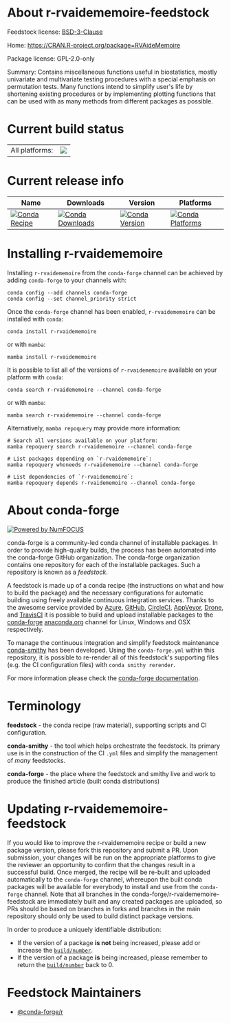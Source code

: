 About r-rvaidememoire-feedstock
===============================

Feedstock license: [BSD-3-Clause](https://github.com/conda-forge/r-rvaidememoire-feedstock/blob/main/LICENSE.txt)

Home: https://CRAN.R-project.org/package=RVAideMemoire

Package license: GPL-2.0-only

Summary: Contains miscellaneous functions useful in biostatistics, mostly univariate and multivariate testing procedures with a special emphasis on permutation tests. Many functions intend to simplify user's life by shortening existing procedures or by implementing plotting functions that can be used with as many methods from different packages as possible.

Current build status
====================


<table><tr><td>All platforms:</td>
    <td>
      <a href="https://dev.azure.com/conda-forge/feedstock-builds/_build/latest?definitionId=5777&branchName=main">
        <img src="https://dev.azure.com/conda-forge/feedstock-builds/_apis/build/status/r-rvaidememoire-feedstock?branchName=main">
      </a>
    </td>
  </tr>
</table>

Current release info
====================

| Name | Downloads | Version | Platforms |
| --- | --- | --- | --- |
| [![Conda Recipe](https://img.shields.io/badge/recipe-r--rvaidememoire-green.svg)](https://anaconda.org/conda-forge/r-rvaidememoire) | [![Conda Downloads](https://img.shields.io/conda/dn/conda-forge/r-rvaidememoire.svg)](https://anaconda.org/conda-forge/r-rvaidememoire) | [![Conda Version](https://img.shields.io/conda/vn/conda-forge/r-rvaidememoire.svg)](https://anaconda.org/conda-forge/r-rvaidememoire) | [![Conda Platforms](https://img.shields.io/conda/pn/conda-forge/r-rvaidememoire.svg)](https://anaconda.org/conda-forge/r-rvaidememoire) |

Installing r-rvaidememoire
==========================

Installing `r-rvaidememoire` from the `conda-forge` channel can be achieved by adding `conda-forge` to your channels with:

```
conda config --add channels conda-forge
conda config --set channel_priority strict
```

Once the `conda-forge` channel has been enabled, `r-rvaidememoire` can be installed with `conda`:

```
conda install r-rvaidememoire
```

or with `mamba`:

```
mamba install r-rvaidememoire
```

It is possible to list all of the versions of `r-rvaidememoire` available on your platform with `conda`:

```
conda search r-rvaidememoire --channel conda-forge
```

or with `mamba`:

```
mamba search r-rvaidememoire --channel conda-forge
```

Alternatively, `mamba repoquery` may provide more information:

```
# Search all versions available on your platform:
mamba repoquery search r-rvaidememoire --channel conda-forge

# List packages depending on `r-rvaidememoire`:
mamba repoquery whoneeds r-rvaidememoire --channel conda-forge

# List dependencies of `r-rvaidememoire`:
mamba repoquery depends r-rvaidememoire --channel conda-forge
```


About conda-forge
=================

[![Powered by
NumFOCUS](https://img.shields.io/badge/powered%20by-NumFOCUS-orange.svg?style=flat&colorA=E1523D&colorB=007D8A)](https://numfocus.org)

conda-forge is a community-led conda channel of installable packages.
In order to provide high-quality builds, the process has been automated into the
conda-forge GitHub organization. The conda-forge organization contains one repository
for each of the installable packages. Such a repository is known as a *feedstock*.

A feedstock is made up of a conda recipe (the instructions on what and how to build
the package) and the necessary configurations for automatic building using freely
available continuous integration services. Thanks to the awesome service provided by
[Azure](https://azure.microsoft.com/en-us/services/devops/), [GitHub](https://github.com/),
[CircleCI](https://circleci.com/), [AppVeyor](https://www.appveyor.com/),
[Drone](https://cloud.drone.io/welcome), and [TravisCI](https://travis-ci.com/)
it is possible to build and upload installable packages to the
[conda-forge](https://anaconda.org/conda-forge) [anaconda.org](https://anaconda.org/)
channel for Linux, Windows and OSX respectively.

To manage the continuous integration and simplify feedstock maintenance
[conda-smithy](https://github.com/conda-forge/conda-smithy) has been developed.
Using the ``conda-forge.yml`` within this repository, it is possible to re-render all of
this feedstock's supporting files (e.g. the CI configuration files) with ``conda smithy rerender``.

For more information please check the [conda-forge documentation](https://conda-forge.org/docs/).

Terminology
===========

**feedstock** - the conda recipe (raw material), supporting scripts and CI configuration.

**conda-smithy** - the tool which helps orchestrate the feedstock.
                   Its primary use is in the construction of the CI ``.yml`` files
                   and simplify the management of *many* feedstocks.

**conda-forge** - the place where the feedstock and smithy live and work to
                  produce the finished article (built conda distributions)


Updating r-rvaidememoire-feedstock
==================================

If you would like to improve the r-rvaidememoire recipe or build a new
package version, please fork this repository and submit a PR. Upon submission,
your changes will be run on the appropriate platforms to give the reviewer an
opportunity to confirm that the changes result in a successful build. Once
merged, the recipe will be re-built and uploaded automatically to the
`conda-forge` channel, whereupon the built conda packages will be available for
everybody to install and use from the `conda-forge` channel.
Note that all branches in the conda-forge/r-rvaidememoire-feedstock are
immediately built and any created packages are uploaded, so PRs should be based
on branches in forks and branches in the main repository should only be used to
build distinct package versions.

In order to produce a uniquely identifiable distribution:
 * If the version of a package **is not** being increased, please add or increase
   the [``build/number``](https://docs.conda.io/projects/conda-build/en/latest/resources/define-metadata.html#build-number-and-string).
 * If the version of a package **is** being increased, please remember to return
   the [``build/number``](https://docs.conda.io/projects/conda-build/en/latest/resources/define-metadata.html#build-number-and-string)
   back to 0.

Feedstock Maintainers
=====================

* [@conda-forge/r](https://github.com/orgs/conda-forge/teams/r/)

